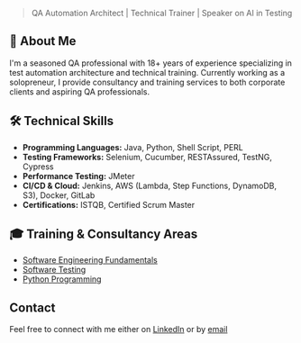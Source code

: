 > QA Automation Architect | Technical Trainer | Speaker on AI in Testing

## 🚀 About Me
I'm a seasoned QA professional with 18+ years of experience specializing in test automation architecture and technical training. Currently working as a solopreneur, I provide consultancy and training services to both corporate clients and aspiring QA professionals.

## 🛠️ Technical Skills
- **Programming Languages:** Java, Python, Shell Script, PERL
- **Testing Frameworks:** Selenium, Cucumber, RESTAssured, TestNG, Cypress
- **Performance Testing:** JMeter
- **CI/CD & Cloud:** Jenkins, AWS (Lambda, Step Functions, DynamoDB, S3), Docker, GitLab
- **Certifications:** ISTQB, Certified Scrum Master

## 🎓 Training & Consultancy Areas
- [Software Engineering Fundamentals](SoftwareEngineering.md)
- [Software Testing](Testing.md)
- [Python Programming](Python.md)


## Contact
Feel free to connect with me either on [LinkedIn](https://www.linkedin.com/in/anjalikulkarni/) or by [email](mailto:anjaliyogeshkulkarni@gmail.com)
